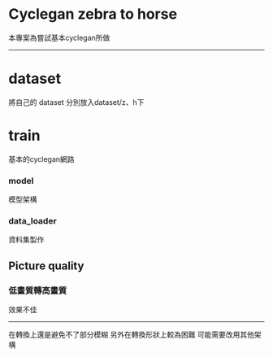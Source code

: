 # Cyclegan zebra to horse


本專案為嘗試基本cyclegan所做

---

# dataset
將自己的 dataset 分別放入dataset/z、h下

# train
基本的cyclegan網路

### model
模型架構
### data_loader
資料集製作

## Picture quality
### 低畫質轉高畫質

效果不佳


---

在轉換上還是避免不了部分模糊
另外在轉換形狀上較為困難 可能需要改用其他架構

